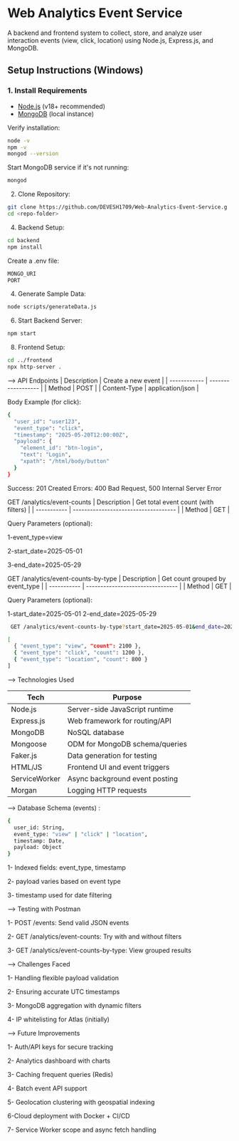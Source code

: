 # Web Analytics Event Service

A backend and frontend system to collect, store, and analyze user interaction events (view, click, location) using Node.js, Express.js, and MongoDB.

##  Setup Instructions (Windows)

### 1. Install Requirements

- [Node.js](https://nodejs.org/) (v18+ recommended)
- [MongoDB](https://www.mongodb.com/try/download/community) (local instance)

Verify installation:
```bash
node -v
npm -v
mongod --version
```

Start MongoDB service if it's not running:
```bash
mongod 
```

2. Clone Repository:
```bash
git clone https://github.com/DEVESH1709/Web-Analytics-Event-Service.g
cd <repo-folder>
```

4. Backend Setup:
 ```bash
cd backend
npm install 
```

Create a .env file:
```bash  
MONGO_URI
PORT
```

4. Generate Sample Data:
```bash
node scripts/generateData.js
```

6. Start Backend Server:
```bash   
npm start
```

8. Frontend Setup:
```bash
cd ../frontend
npx http-server .
```

--> API Endpoints
| Description  | Create a new event |
| ------------ | ------------------ |
| Method       | POST               |
| Content-Type | application/json   |

Body Example (for click):
```bash
{
  "user_id": "user123",
  "event_type": "click",
  "timestamp": "2025-05-20T12:00:00Z",
  "payload": {
    "element_id": "btn-login",
    "text": "Login",
    "xpath": "/html/body/button"
  }
}
```

Success: 201 Created
Errors: 400 Bad Request, 500 Internal Server Error

GET /analytics/event-counts
| Description | Get total event count (with filters) |
| ----------- | ------------------------------------ |
| Method      | GET                                  |

Query Parameters (optional):

1-event_type=view

2-start_date=2025-05-01

3-end_date=2025-05-29

GET /analytics/event-counts-by-type
| Description | Get count grouped by event\_type |
| ----------- | -------------------------------- |
| Method      | GET                              |

Query Parameters (optional):

1-start_date=2025-05-01
2-end_date=2025-05-29

```bash
 GET /analytics/event-counts-by-type?start_date=2025-05-01&end_date=2025-05-29
```

```bash
[
  { "event_type": "view", "count": 2100 },
  { "event_type": "click", "count": 1200 },
  { "event_type": "location", "count": 800 }
]
```

--> Technologies Used
 
| Tech          | Purpose                        |
| ------------- | ------------------------------ |
| Node.js       | Server-side JavaScript runtime |
| Express.js    | Web framework for routing/API  |
| MongoDB       | NoSQL database                 |
| Mongoose      | ODM for MongoDB schema/queries |
| Faker.js      | Data generation for testing    |
| HTML/JS       | Frontend UI and event triggers |
| ServiceWorker | Async background event posting |
| Morgan        | Logging HTTP requests          |

--> Database Schema (events) :
```bash
{
  user_id: String,
  event_type: "view" | "click" | "location",
  timestamp: Date,
  payload: Object
}
```
1- Indexed fields: event_type, timestamp

2- payload varies based on event type

3- timestamp used for date filtering

--> Testing with Postman

1- POST /events: Send valid JSON events

2- GET /analytics/event-counts: Try with and without filters

3- GET /analytics/event-counts-by-type: View grouped results


-->  Challenges Faced

1- Handling flexible payload validation

2- Ensuring accurate UTC timestamps

3- MongoDB aggregation with dynamic filters

4- IP whitelisting for Atlas (initially)

-->  Future Improvements

1- Auth/API keys for secure tracking

2- Analytics dashboard with charts

3- Caching frequent queries (Redis)

4- Batch event API support

5- Geolocation clustering with geospatial indexing

6-Cloud deployment with Docker + CI/CD

7- Service Worker scope and async fetch handling
